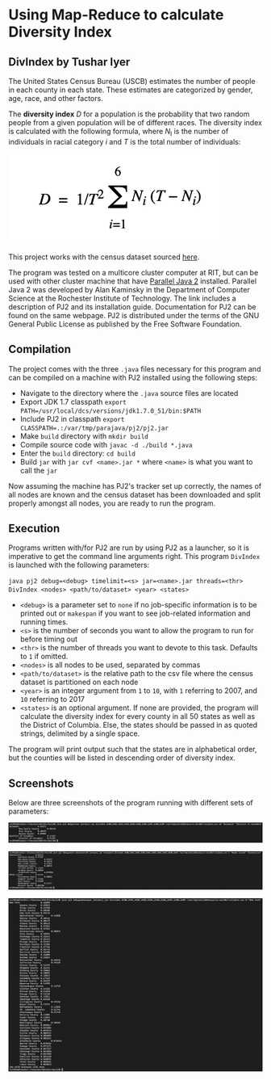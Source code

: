 # Using Map-Reduce to calculate Diversity Index
## DivIndex by Tushar Iyer

The United States Census Bureau (USCB) estimates the number of people in each county in each state. These estimates are categorized by gender, age, race, and other factors.

The **diversity index**  _D_ for a population is the probability that two random people from a given population will be of different races. The diversity index is calculated with the following formula, where _N_<sub>I</sub> is the number of individuals in racial category _i_ and _T_ is the total number of individuals:

![Diversity Index Formula](https://raw.githubusercontent.com/tushariyer/map-reduce/master/img/Formula.png)

This project works with the census dataset sourced [here](https://www.census.gov/data/tables/2017/demo/popest/counties-detail.html).

The program was tested on a multicore cluster computer at RIT, but can be used with other cluster machine that have [Parallel Java 2](https://www.cs.rit.edu/~ark/pj2.shtml) installed. Parallel Java 2 was developed by Alan Kaminsky in the Department of Computer Science at the Rochester Institute of Technology. The link includes a description of PJ2 and its installation guide. Documentation for PJ2 can be found on the same webpage. PJ2 is distributed under the terms of the GNU General Public License as published by the Free Software Foundation.


## Compilation

The project comes with the three `.java` files necessary for this program and can be compiled on a machine with PJ2 installed using the following steps:

 - Navigate to the directory where the `.java` source files are located
 - Export  JDK 1.7 classpath  `export PATH=/usr/local/dcs/versions/jdk1.7.0_51/bin:$PATH`
 - Include PJ2 in classpath `export CLASSPATH=.:/var/tmp/parajava/pj2/pj2.jar`
 - Make `build` directory with `mkdir build`
 - Compile source code with `javac -d ./build *.java`
 - Enter the `build` directory: `cd build`
 - Build `jar` with `jar cvf <name>.jar *` where `<name>` is what you want to call the `jar`

Now assuming the machine has PJ2's tracker set up correctly, the names of all nodes are known and the census dataset has been downloaded and split properly amongst all nodes, you are ready to run the program.

## Execution

Programs written with/for PJ2 are run by using PJ2 as a launcher, so it is imperative to get the command line arguments right. This program `DivIndex` is launched with the following parameters:

`java pj2 debug=<debug> timelimit=<s> jar=<name>.jar threads=<thr> DivIndex <nodes> <path/to/dataset> <year> <states>`
 - `<debug>` is a parameter set to `none` if no job-specific information is to be printed out or `makespan` if you want to see job-related information and running times.
 - `<s>` is the number of seconds you want to allow the program to run for before timing out
 - `<thr>` is the number of threads you want to devote to this task. Defaults to `1` if omitted.
 - `<nodes>` is all nodes to be used, separated by commas
 - `<path/to/dataset>` is the relative path to the csv file where the census dataset is partitioned on each node
 - `<year>` is an integer argument from `1` to `10`, with `1` referring to 2007, and 	`10` referring to 2017
 - `<states>` is an optional argument. If none are provided, the program will calculate the diversity index for every county in all 50 states as well as the District of Columbia. Else, the states should be passed in as quoted strings, delimited by a single space.

The program will print output such that the states are in alphabetical order, but the counties will be listed in descending order of diversity index.

## Screenshots

Below are three screenshots of the program running with different sets of parameters:

![Screenshot One](https://raw.githubusercontent.com/tushariyer/map-reduce/master/img/Img1.png)

![Screenshot Two](https://raw.githubusercontent.com/tushariyer/map-reduce/master/img/Img2.png)

![Screenshot Three](https://raw.githubusercontent.com/tushariyer/map-reduce/master/img/Img3.png)
